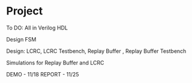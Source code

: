 # Project
To DO: All in Verilog HDL

Design FSM

Design: LCRC, LCRC Testbench, Replay Buffer , Replay Buffer Testbench

Simulations for Replay Buffer and LCRC

DEMO - 11/18 REPORT - 11/25

